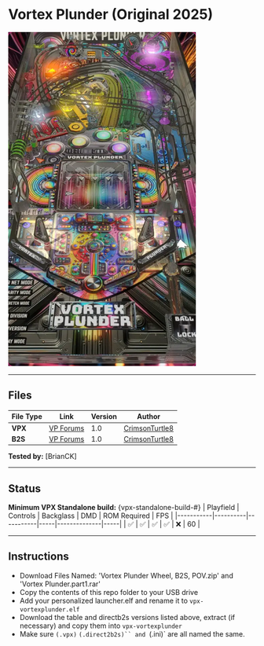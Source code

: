 # Vortex Plunder (Original 2025)

![Table Preview](../../images/vpx-vortexplunderpreview.png)  

---

## Files
| File Type | Link | Version | Author | 
|-----------|--------|----------|--------------|
| **VPX** | [VP Forums](https://www.vpforums.org/index.php?app=downloads&module=display&section=download&do=confirm_download&hash=275b59e54b8ddca0863faf6ba93162fc) | 1.0 | [CrimsonTurtle8](https://www.vpforums.org/index.php?showuser=49512) |
| **B2S** | [VP Forums](https://www.vpforums.org/index.php?app=downloads&module=display&section=download&do=confirm_download&hash=275b59e54b8ddca0863faf6ba93162fc) | 1.0 | [CrimsonTurtle8](https://www.vpforums.org/index.php?showuser=49512) |

**Tested by:** [BrianCK]

---

## Status 
**Minimum VPX Standalone build:** {vpx-standalone-build-#}
| Playfield | Controls | Backglass | DMD | ROM Required | FPS | 
|-----------|----------|-----------|-----|--------------|-----|
| :white_check_mark: | :white_check_mark: | :white_check_mark: | :white_check_mark: | :x: | 60 |

---

## Instructions
- Download Files Named:  'Vortex Plunder Wheel, B2S, POV.zip' and 'Vortex Plunder.part1.rar'
- Copy the contents of this repo folder to your USB drive
- Add your personalized launcher.elf and rename it to `vpx-vortexplunder.elf`
- Download the table and directb2s versions listed above, extract (if necessary) and copy them into `vpx-vortexplunder`
- Make sure `(.vpx)` `(.direct2b2s)`` and `(.ini)` are all named the same.
